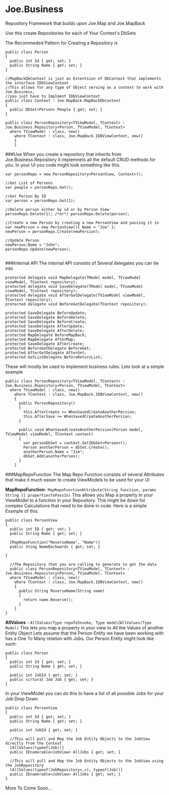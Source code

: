 Joe.Business
============

Repository Framework that builds upon Joe.Map and Joe.MapBack

Use this create Repositories for each of Your Context's DbSets

The Recommeded Pattern for Creating a Repository is

```
public class Person
{
  public int Id { get; set; }
  public String Name { get; set; }
}

//MapBackDbContext is just an Extentsion of DbContext that implements the interface IDbViewContext
//This allows for any type of Object serving as a context to work with Joe.Business,
//you just have to Implment IDbViewContext
public class Context : Joe.MapBack.MapBackDbContext
{
  public DbSet<Person> People { get; set; }
}

public class PersonRepository<TViewModel, TContext> : Joe.Business.Repository<Person, TViewModel, TContext>
  where TViewModel : class, new()
	where TContext : class, Joe.MapBack.IDBViewContext, new()
	{
	}
```
###Use
When you create a repository that inherits from Joe.Business.Repository it implemnets all the default CRUD methods for you.
In your UI you code might look something like this.

```
var personRepo = new PersonRepository<PersonView, Context>();

//Get List of Persons
var people = personRepo.Get();

//Get Person By ID
var person = personRepo.Get(1);

//Delete person either by id or by Person View
personRepo.Delete(1); /*or*/ personRepo.Delete(person);

//Create a new Person by creating a new PersonView and passing it in
var newPerson = new PersonView(){ Name = "Joe" };
newPerson = personRepo.Create(newPersion);

//Update Person
newPerson.Name = "John";
personRepo.Update(newPerson);


```

###Internal API
The internal API consists of Several delegates you can tie into
```
protected delegate void MapDelegate(TModel model, TViewModel viewModel, TContext repository);
protected delegate void SaveDelegate(TModel model, TViewModel viewModel, TContext repository);
protected delegate void AfterGetDelegate(TViewModel viewModel, TContext repository);
protected delegate void BeforeGetDelegate(TContext repository);

protected SaveDelegate BeforeUpdate;
protected SaveDelegate BeforeDelete;
protected SaveDelegate BeforeCreate;
protected SaveDelegate AfterUpdate;
protected SaveDelegate AfterDelete;
protected MapDelegate BeforeMapBack;
protected MapDelegate AfterMap;
protected SaveDelegate AfterCreate;
protected BeforeGetDelegate BeforeGet;
protected AfterGetDelegate AfterGet;
protected GetListDelegate BeforeReturnList;
```

These will mostly be used to implement business rules. Lets look at a simple example
```
public class PersonRepository<TViewModel, TContext> : Joe.Business.Repository<Person, TViewModel, TContext>
  where TViewModel : class, new()
	where TContext : class, Joe.MapBack.IDBViewContext, new()
	{
	  public PersonRepository()
	  {
	    this.AfterCreate += WhenSavedCreateAnotherPersion;
	    this.AfterSave += WhenSavedCreateAnotherPersion;
	  }
	
	  public void WhenSavedCreateAnotherPersion(Person model, TViewModel viewModel, TContext context)
	  {
	    var personDbSet = context.GetIDbSet<Person>();
	    Person anotherPerson = dbSet.Create();
	    anotherPerson.Name = "Jim";
	    dbSet.Add(anotherPerson);
	  }
	}
```

###MapRepoFunction
The Map Repo Function consists of several Attributes that make it much easier to create ViewModels to be used for your UI

__MapRepoFunction__- `MapRepoFunctionAttribute(String function, params String [] propertiesToPassIn)` This allows you Map a
property in your ViewModel to a function in your Repository. This might be down for complex Calculations that need to be done
in code. Here is a simple Example of this:

```
public class PersonView 
{
  public int ID { get; set; }
  public String Name { get; set; }
  
  [MapRepoFunction("ReverseName", "Name")]
  public Sting NameBackwards { get; set; }
  
}
  
  //The Repository that you are calling to generate to get the data
  public class PersonRepository<TViewModel, TContext> : Joe.Business.Repository<Person, TViewModel, TContext>
  where TViewModel : class, new()
	where TContext : class, Joe.MapBack.IDBViewContext, new()
	{
	  public String ReverseName(String name)
	  {
	    return name.Reverse();
	  }
	}
}
```

__AllValues__ - `AllValues(Type repoToInvoke, Type model`/`AllValues(Type Model)` This lets you map a property in your view
to All the Values of another Entity Object Lets assume that the Person Entity we have been working with has a One To Many
relation with Jobs. Our Person Entity might look like such:

```
public class Person
{
  public int Id { get; set; }
  public String Name { get; set; }

  public int JobId { get; set; }
  public virtural Job Job { get; set; }
}
```

In your ViewModel you can do this to have a list of all possible Jobs for your Job Drop Down

```
public class PersonView
{
  public int Id { get; set; }
  public String Name { get; set; }
  
  public int JobId { get; set; }
  
  //This will pull and Map the Job Entity Objects to the JobView directly from the Context
  [AllValues(typeof(Job))]
  public IEnumerable<JobView> AllJobs { get; set; }
  
  //This will pull and Map the Job Entity Objects to the JobView using the JobRepository
  [AllValues(typeof(JobRepository<,>), typeof(Job))]
  public IEnumerable<JobView> AllJobs { get; set; }
}
```

More To Come Soon...

